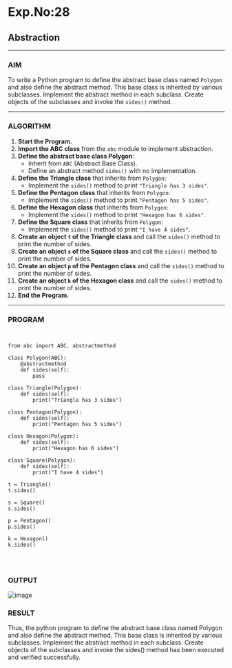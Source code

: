 # Exp.No:28  
## Abstraction

---

### AIM  
To write a Python program to define the abstract base class named `Polygon` and also define the abstract method. This base class is inherited by various subclasses. Implement the abstract method in each subclass. Create objects of the subclasses and invoke the `sides()` method.

---

### ALGORITHM

1. **Start the Program.**
2. **Import the ABC class** from the `abc` module to implement abstraction.
3. **Define the abstract base class Polygon**:
   - Inherit from `ABC` (Abstract Base Class).
   - Define an abstract method `sides()` with no implementation.
4. **Define the Triangle class** that inherits from `Polygon`:
   - Implement the `sides()` method to print `"Triangle has 3 sides"`.
5. **Define the Pentagon class** that inherits from `Polygon`:
   - Implement the `sides()` method to print `"Pentagon has 5 sides"`.
6. **Define the Hexagon class** that inherits from `Polygon`:
   - Implement the `sides()` method to print `"Hexagon has 6 sides"`.
7. **Define the Square class** that inherits from `Polygon`:
   - Implement the `sides()` method to print `"I have 4 sides"`.
8. **Create an object `t` of the Triangle class** and call the `sides()` method to print the number of sides.
9. **Create an object `s` of the Square class** and call the `sides()` method to print the number of sides.
10. **Create an object `p` of the Pentagon class** and call the `sides()` method to print the number of sides.
11. **Create an object `k` of the Hexagon class** and call the `sides()` method to print the number of sides.
12. **End the Program.**

---

### PROGRAM

```


from abc import ABC, abstractmethod

class Polygon(ABC):
    @abstractmethod
    def sides(self):
        pass

class Triangle(Polygon):
    def sides(self):
        print("Triangle has 3 sides")

class Pentagon(Polygon):
    def sides(self):
        print("Pentagon has 5 sides")

class Hexagon(Polygon):
    def sides(self):
        print("Hexagon has 6 sides")

class Square(Polygon):
    def sides(self):
        print("I have 4 sides")

t = Triangle()
t.sides()

s = Square()
s.sides()

p = Pentagon()
p.sides()

k = Hexagon()
k.sides()




```

### OUTPUT
![image](https://github.com/user-attachments/assets/f77abe3b-05bc-4885-a264-cddb39585671)


### RESULT
Thus, the python program to define the abstract base class named Polygon and also define the abstract method. This base class is inherited by various subclasses. Implement the abstract method in each subclass. Create objects of the subclasses and invoke the sides() method has been executed and verified successfully.
